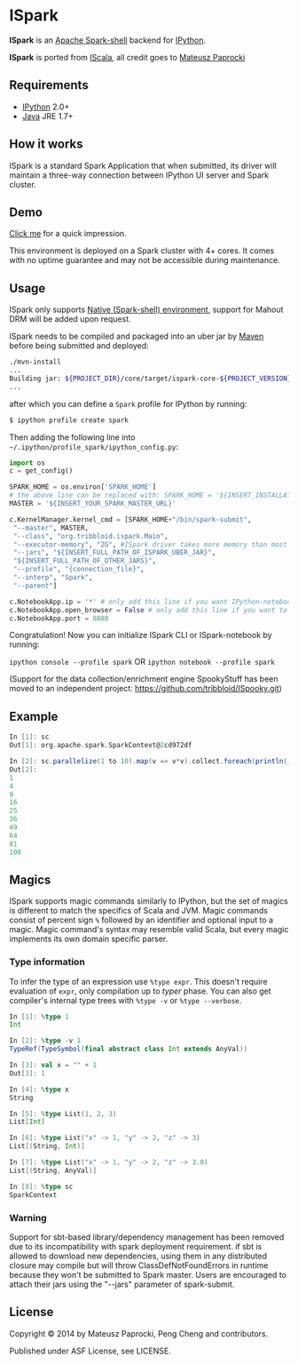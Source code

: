 ISpark
======

**ISpark** is an [Apache Spark-shell](http://spark.apache.org/) backend for [IPython](http://ipython.org).

**ISpark** is ported from [IScala](https://github.com/mattpap/IScala), all credit goes to [Mateusz Paprocki](https://github.com/mattpap)

## Requirements

* [IPython](http://ipython.org/ipython-doc/stable/install/install.html) 2.0+
* [Java](http://wwww.java.com) JRE 1.7+

## How it works

ISpark is a standard Spark Application that when submitted, its driver will maintain a three-way connection
between IPython UI server and Spark cluster.

## Demo

[Click me](http://ec2-54-165-231-62.compute-1.amazonaws.com:8888/notebooks/all_inclusive_do_not_create_new_notebook.ipynb) for a quick impression.

This environment is deployed on a Spark cluster with 4+ cores. It comes with no uptime guarantee and may not be accessible during maintenance.

## Usage

ISpark only supports [Native (Spark-shell) environment](http://spark.apache.org/docs/latest/quick-start.html), support for Mahout DRM
will be added upon request.

ISpark needs to be compiled and packaged into an uber jar by [Maven](http://maven.apache.org/) before being submitted and deployed:

```bash
./mvn-install
...
Building jar: ${PROJECT_DIR}/core/target/ispark-core-${PROJECT_VERSION}.jar
...
```

after which you can define a `Spark` profile for IPython by running:
```bash
$ ipython profile create spark
```
Then adding the following line into `~/.ipython/profile_spark/ipython_config.py`:

```python
import os
c = get_config()

SPARK_HOME = os.environ['SPARK_HOME']
# the above line can be replaced with: SPARK_HOME = '${INSERT_INSTALLATION_DIR_OF_SPARK}'
MASTER = '${INSERT_YOUR_SPARK_MASTER_URL}'

c.KernelManager.kernel_cmd = [SPARK_HOME+"/bin/spark-submit",
 "--master", MASTER,
 "--class", "org.tribbloid.ispark.Main", 
 "--executor-memory", "2G", #ISpark driver takes more memory than most other Spark drivers
 "--jars", "${INSERT_FULL_PATH_OF_ISPARK_UBER_JAR}",
 "${INSERT_FULL_PATH_OF_OTHER_JARS}",
 "--profile", "{connection_file}",
 "--interp", "Spark",
 "--parent"]

c.NotebookApp.ip = '*' # only add this line if you want IPython-notebook being open to the public
c.NotebookApp.open_browser = False # only add this line if you want to suppress opening a browser after IPython-notebook initialization
c.NotebookApp.port = 8888
```

Congratulation! Now you can initialize ISpark CLI or ISpark-notebook by running:

`ipython console --profile spark` OR `ipython notebook --profile spark`

(Support for the data collection/enrichment engine SpookyStuff has been moved to an independent project: https://github.com/tribbloid/ISpooky.git)

## Example

```scala
In [1]: sc
Out[1]: org.apache.spark.SparkContext@2cd972df

In [2]: sc.parallelize(1 to 10).map(v => v*v).collect.foreach(println(_))
Out[2]:
1
4
9
16
25
36
49
64
81
100
```

## Magics

ISpark supports magic commands similarly to IPython, but the set of magics is
different to match the specifics of Scala and JVM. Magic commands consist of
percent sign `%` followed by an identifier and optional input to a magic. Magic
command's syntax may resemble valid Scala, but every magic implements its own
domain specific parser.

### Type information

To infer the type of an expression use `%type expr`. This doesn't require
evaluation of `expr`, only compilation up to _typer_ phase. You can also
get compiler's internal type trees with `%type -v` or `%type --verbose`.

```scala
In [1]: %type 1
Int

In [2]: %type -v 1
TypeRef(TypeSymbol(final abstract class Int extends AnyVal))

In [3]: val x = "" + 1
Out[3]: 1

In [4]: %type x
String

In [5]: %type List(1, 2, 3)
List[Int]

In [6]: %type List("x" -> 1, "y" -> 2, "z" -> 3)
List[(String, Int)]

In [7]: %type List("x" -> 1, "y" -> 2, "z" -> 3.0)
List[(String, AnyVal)]

In [8]: %type sc
SparkContext
```
### Warning

Support for sbt-based library/dependency management has been removed due to its incompatibility with spark deployment requirement.
if sbt is allowed to download new dependencies, using them in any distributed closure may compile
but will throw ClassDefNotFoundErrors in runtime because they won't be submitted to Spark master.
Users are encouraged to attach their jars using the "--jars" parameter of spark-submit.

## License

Copyright &copy; 2014 by Mateusz Paprocki, Peng Cheng and contributors.

Published under ASF License, see LICENSE.
